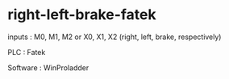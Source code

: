 # right-left-brake-fatek

inputs   : M0, M1, M2 or X0, X1, X2 (right, left, brake, respectively)

PLC      : Fatek

Software : WinProladder


